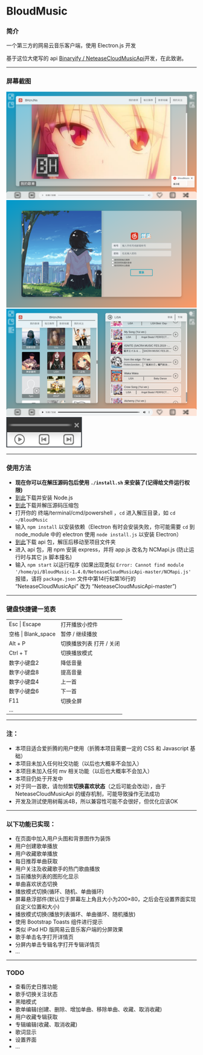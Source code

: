 <h1>BloudMusic</h1>
<h3>简介</h3>
<p>一个第三方的网易云音乐客户端，使用 Electron.js 开发</p>
<p>基于这位大佬写的 api <a href="https://github.com/Binaryify/NeteaseCloudMusicApi">Binaryify / NeteaseCloudMusicApi</a>开发，在此致谢。</p>
<hr />
<h3>屏幕截图</h3>
<img src="imgs/screenshots/main.png"/>
<img src="imgs/screenshots/login.png"/>
<img src="imgs/screenshots/split.png"/>
<img src="imgs/screenshots/play_widget.png"/>
<hr />
<h3>使用方法</h3>
<ul>
  <li><b>现在你可以在解压源码包后使用 <code>./install.sh</code> 来安装了(记得给文件运行权限)</b></li>
  <li><a href="https://nodejs.org/en/download/">到此</a>下载并安装 Node.js</li>
  <li><a href="https://github.com/BHznJNs/BloudMusic/releases/">到此</a>下载并解压源码压缩包</li>
  <li>打开你的 终端/terminal/cmd/powershell ，<code>cd</code> 进入解压目录，如 <code>cd ~/BloudMusic</code> </li>
  <li>输入 <code>npm install</code> 以安装依赖（Electron 有时会安装失败，你可能需要 <code>cd</code> 到 node_module 中的 electron 使用 <code>node install.js</code> 以安装 Electron）</li>
  <li><a href="https://github.com/Binaryify/NeteaseCloudMusicApi">到此</a>下载 api 包，解压后移动至项目文件夹</li>
  <li>进入 api 包，用 npm 安装 express，并将 app.js 改名为 NCMapi.js (防止运行时与其它 js 脚本撞名)</li>
  <li>输入 <code>npm start</code> 以运行程序 (如果出现类似 <code>Error: Cannot find module '/home/pi/BloudMusic-1.4.0/NeteaseCloudMusicApi-master/NCMapi.js'</code> 报错，请将 <code>package.json</code> 文件中第14行和第16行的 “NeteaseCloudMusicApi” 改为 “NeteaseCloudMusicApi-master”)</li>
</ul>
<hr />
<h3>键盘快捷键一览表</h3>
<table>
  <tr>
    <td>Esc | Escape</td>
    <td>打开播放小控件</td>
  </tr>
  <tr>
    <td>空格 | Blank_space</td>
    <td>暂停 / 继续播放</td>
  </tr>
  <tr>
    <td>Alt + P</td>
    <td>切换播放列表 打开 / 关闭</td>
  </tr>
  <tr>
    <td>Ctrl + T</td>
    <td>切换播放模式</td>
  </tr>
  <tr>
    <td>数字小键盘2</td>
    <td>降低音量</td>
  </tr>
  <tr>
    <td>数字小键盘8</td>
    <td>提高音量</td>
  </tr>
  <tr>
    <td>数字小键盘4</td>
    <td>上一首</td>
  </tr>
  <tr>
    <td>数字小键盘6</td>
    <td>下一首</td>
  </tr>
  <tr>
    <td>F11</td>
    <td>切换全屏</td>
  </tr>
  <tr>
    <td>...</td>
  </tr>
</table>
<hr />
<h3>注：</h3>
<ul>
  <li>本项目适合爱折腾的用户使用（折腾本项目需要一定的 CSS 和 Javascript 基础）</li>
  <li>本项目未加入任何社交功能（以后也大概率不会加入）</li>
  <li>本项目未加入任何 mv 相关功能（以后也大概率不会加入）</li>
  <li>本项目仍处于开发中</li>
  <li>对于同一首歌，请勿频繁<b>切换喜欢状态</b>（之后可能会改动），由于 NeteaseCloudMusicApi 的缓存机制，可能导致操作无法成功 </li>
  <li>开发及测试使用树莓派4B，所以兼容性可能不会很好，但优化应该OK</li>
</ul>
<hr />
<h3>以下功能已实现：</h3>
<ul>
  <li>在页面中加入用户头图和背景图作为装饰</li>
  <li>用户创建歌单播放</li>
  <li>用户收藏歌单播放</li>
  <li>每日推荐单曲获取</li>
  <li>用户关注及收藏歌手的热门歌曲播放</li>
  <li>当前播放列表的图形化显示</li>
  <li>单曲喜欢状态切换</li>
  <li>播放模式切换(循环、随机、单曲循环)</li>
  <li>屏幕悬浮部件(默认位于屏幕左上角且大小为200×80，之后会在设置界面实现自定义位置和大小)</li>
  <li>播放模式切换(播放列表循环、单曲循环、随机播放)</li>
  <li>使用 Bootstrap Toasts 组件进行提示</li>
  <li>类似 iPad HD 版网易云音乐客户端的分屏效果</li>
  <li>歌手单击名字打开详情页</li>
  <li>分屏内单击专辑名字打开专辑详情页</li>
  <li>...</li>
</ul>
<hr />
<h3>TODO</h3>
<ul>
  <li>查看历史日推功能</li>
  <li>歌手切换关注状态</li>
  <li>黑暗模式</li>
  <li>歌单编辑(创建、删除、增加单曲、移除单曲、收藏、取消收藏)</li>
  <li>用户收藏专辑获取</li>
  <li>专辑编辑(收藏、取消收藏)</li>
  <li>歌词显示</li>
  <li>设置界面</li>
  <li>...</li>
</ul>
